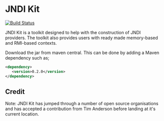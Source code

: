 JNDI Kit
========

[![Build Status](https://secure.travis-ci.org/realityforge/jndikit.png?branch=master)](http://travis-ci.org/realityforge/jndikit)

JNDI Kit is a toolkit designed to help with the construction of JNDI providers. The toolkit also provides
users with ready made memory-based and RMI-based contexts.

Download the jar from maven central. This can be done by adding a Maven dependency such as;

```xml
<dependency>
   <version>0.2.0</version>
</dependency>
```

Credit
------

Note: JNDI Kit has jumped through a number of open source organisations and has accepted a contribution from
Tim Anderson before landing at it's current location.

